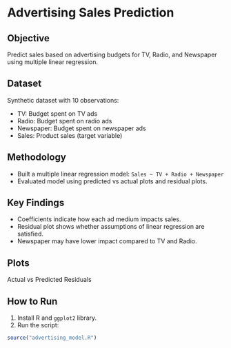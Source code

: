 # Advertising Sales Prediction

## Objective
Predict sales based on advertising budgets for TV, Radio, and Newspaper using multiple linear regression.

## Dataset
Synthetic dataset with 10 observations:
- TV: Budget spent on TV ads
- Radio: Budget spent on radio ads
- Newspaper: Budget spent on newspaper ads
- Sales: Product sales (target variable)

## Methodology
- Built a multiple linear regression model: `Sales ~ TV + Radio + Newspaper`
- Evaluated model using predicted vs actual plots and residual plots.

## Key Findings
- Coefficients indicate how each ad medium impacts sales.
- Residual plot shows whether assumptions of linear regression are satisfied.
- Newspaper may have lower impact compared to TV and Radio.

## Plots
Actual vs Predicted
Residuals

## How to Run
1. Install R and `ggplot2` library.
2. Run the script:
```r
source("advertising_model.R")

